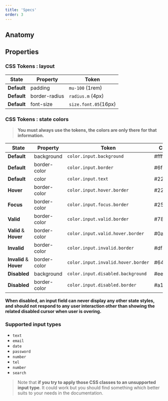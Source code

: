 ```yaml
---
title: 'Specs'
order: 3
---
```


## Anatomy
<!-- wait for a picture  -->

## Properties
### CSS Tokens : layout


| State                   | Property      | Token                              |
| ----------------------- | ------------- | ---------------------------------- |
| **Default**             | padding       | `mu-100` (1rem)                    |
| **Default**             | border-radius | `radius.m` (4px)                   |
| **Default**             | font-size     | `size.font.05`(16px)               |




### CSS Tokens : state colors
> **You must always use the tokens, the colors are only there for that information.**

| State                   | Property      | Token                               | Color     |
| ----------------------- | ------------- | ------------------------------------|---------- |
| **Default**             | background    | `color.input.background`            |  #ffffff  |
| **Default**             | border-color  | `color.input.border`                |  #6f676c  |
| **Default**             | color         | `color.input.text`                  |  #222020  |
| **Hover**               | border-color  | `color.input.hover.border`          |  #222020  |
| **Focus**               | border-color  | `color.input.focus.border`          |  #25a8d0  |
| **Valid**               | border-color  | `color.input.valid.border`          |  #78be20  |
| **Valid** & **Hover**   | border-color  | `color.input.valid.hover.border`    |  #0a601b  |
| **Invalid**             | border-color  | `color.input.invalid.border`        |  #df382b  |
| **Invalid** & **Hover** | border-color  | `color.input.invalid.hover.border`  |  #641b21  |
| **Disabled**            | background    | `color.input.disabled.background`   |  #eeeef0  |
| **Disabled**            | border-color  | `color.input.disabled.border`       |  #a19ba2  |

**When disabled, an input field can never display any other state styles, and should not respond to any user interaction other than showing the related disabled cursor when user is overing.**

<pattern path="src/patterns/--input/input-default-disabled"></pattern>

### Supported input types
<ul>
    <li><code>text</code></li>
    <li><code>email</code></li>
    <li><code>date</code></li>
    <li><code>password</code></li>
    <li><code>number</code></li>
    <li><code>tel</code></li>
    <li><code>number</code></li>
    <li><code>search</code></li>
</ul>

> Note that **if you try to apply those CSS classes to an unsupported input type**. It could work but you should find something which better suits to your needs in the documentation.
